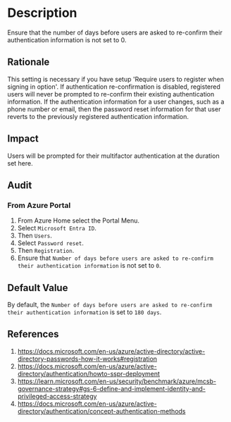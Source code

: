 # Description

Ensure that the number of days before users are asked to re-confirm their authentication information is not set to 0.

## Rationale

This setting is necessary if you have setup 'Require users to register when signing in option'. If authentication re-confirmation is disabled, registered users will never be prompted to re-confirm their existing authentication information. If the authentication information for a user changes, such as a phone number or email, then the password reset information for that user reverts to the previously registered authentication information.

## Impact

Users will be prompted for their multifactor authentication at the duration set here.

## Audit

### From Azure Portal

1. From Azure Home select the Portal Menu.
2. Select `Microsoft Entra ID`.
3. Then `Users`.
4. Select `Password reset`.
5. Then `Registration`.
6. Ensure that `Number of days before users are asked to re-confirm their authentication information` is not set to `0`.

## Default Value

By default, the `Number of days before users are asked to re-confirm their authentication information` is set to `180 days`.

## References

1. <https://docs.microsoft.com/en-us/azure/active-directory/active-directory-passwords-how-it-works#registration>
2. <https://docs.microsoft.com/en-us/azure/active-directory/authentication/howto-sspr-deployment>
3. <https://learn.microsoft.com/en-us/security/benchmark/azure/mcsb-governance-strategy#gs-6-define-and-implement-identity-and-privileged-access-strategy>
4. <https://docs.microsoft.com/en-us/azure/active-directory/authentication/concept-authentication-methods>
